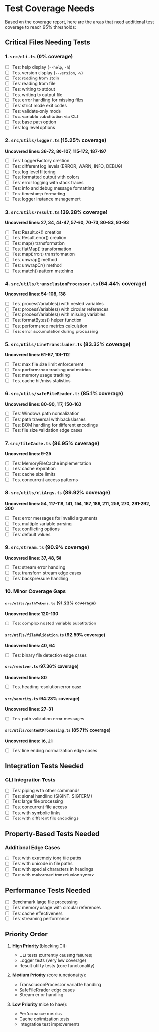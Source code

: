 # Test Coverage Needs

Based on the coverage report, here are the areas that need additional test coverage to reach 95% thresholds:

## Critical Files Needing Tests

### 1. `src/cli.ts` (0% coverage)
- [ ] Test help display (`--help`, `-h`)
- [ ] Test version display (`--version`, `-v`)
- [ ] Test reading from stdin
- [ ] Test reading from file
- [ ] Test writing to stdout
- [ ] Test writing to output file
- [ ] Test error handling for missing files
- [ ] Test strict mode exit codes
- [ ] Test validate-only mode
- [ ] Test variable substitution via CLI
- [ ] Test base path option
- [ ] Test log level options

### 2. `src/utils/logger.ts` (15.25% coverage)
**Uncovered lines: 36-72, 80-107, 115-172, 187-197**
- [ ] Test LoggerFactory creation
- [ ] Test different log levels (ERROR, WARN, INFO, DEBUG)
- [ ] Test log level filtering
- [ ] Test formatted output with colors
- [ ] Test error logging with stack traces
- [ ] Test info and debug message formatting
- [ ] Test timestamp formatting
- [ ] Test logger instance management

### 3. `src/utils/result.ts` (39.28% coverage)
**Uncovered lines: 27, 34, 44-47, 57-60, 70-73, 80-83, 90-93**
- [ ] Test Result.ok() creation
- [ ] Test Result.error() creation
- [ ] Test map() transformation
- [ ] Test flatMap() transformation
- [ ] Test mapError() transformation
- [ ] Test unwrap() method
- [ ] Test unwrapOr() method
- [ ] Test match() pattern matching

### 4. `src/utils/transclusionProcessor.ts` (64.44% coverage)
**Uncovered lines: 54-108, 138**
- [ ] Test processVariables() with nested variables
- [ ] Test processVariables() with circular references
- [ ] Test processVariables() with missing variables
- [ ] Test formatBytes() helper function
- [ ] Test performance metrics calculation
- [ ] Test error accumulation during processing

### 5. `src/utils/LineTranscluder.ts` (83.33% coverage)
**Uncovered lines: 61-67, 101-112**
- [ ] Test max file size limit enforcement
- [ ] Test performance tracking and metrics
- [ ] Test memory usage tracking
- [ ] Test cache hit/miss statistics

### 6. `src/utils/safeFileReader.ts` (85.1% coverage)
**Uncovered lines: 80-90, 117, 150-160**
- [ ] Test Windows path normalization
- [ ] Test path traversal with backslashes
- [ ] Test BOM handling for different encodings
- [ ] Test file size validation edge cases

### 7. `src/fileCache.ts` (86.95% coverage)
**Uncovered lines: 9-25**
- [ ] Test MemoryFileCache implementation
- [ ] Test cache expiration
- [ ] Test cache size limits
- [ ] Test concurrent access patterns

### 8. `src/utils/cliArgs.ts` (89.92% coverage)
**Uncovered lines: 54, 117-118, 141, 154, 167, 189, 211, 258, 270, 291-292, 300**
- [ ] Test error messages for invalid arguments
- [ ] Test multiple variable parsing
- [ ] Test conflicting options
- [ ] Test default values

### 9. `src/stream.ts` (90.9% coverage)
**Uncovered lines: 37, 48, 58**
- [ ] Test stream error handling
- [ ] Test transform stream edge cases
- [ ] Test backpressure handling

### 10. Minor Coverage Gaps

#### `src/utils/pathTokens.ts` (91.22% coverage)
**Uncovered lines: 120-130**
- [ ] Test complex nested variable substitution

#### `src/utils/fileValidation.ts` (92.59% coverage)
**Uncovered lines: 40, 64**
- [ ] Test binary file detection edge cases

#### `src/resolver.ts` (97.36% coverage)
**Uncovered lines: 80**
- [ ] Test heading resolution error case

#### `src/security.ts` (94.23% coverage)
**Uncovered lines: 27-31**
- [ ] Test path validation error messages

#### `src/utils/contentProcessing.ts` (85.71% coverage)
**Uncovered lines: 16, 21**
- [ ] Test line ending normalization edge cases

## Integration Tests Needed

### CLI Integration Tests
- [ ] Test piping with other commands
- [ ] Test signal handling (SIGINT, SIGTERM)
- [ ] Test large file processing
- [ ] Test concurrent file access
- [ ] Test with symbolic links
- [ ] Test with different file encodings

## Property-Based Tests Needed

### Additional Edge Cases
- [ ] Test with extremely long file paths
- [ ] Test with unicode in file paths
- [ ] Test with special characters in headings
- [ ] Test with malformed transclusion syntax

## Performance Tests Needed

- [ ] Benchmark large file processing
- [ ] Test memory usage with circular references
- [ ] Test cache effectiveness
- [ ] Test streaming performance

## Priority Order

1. **High Priority** (blocking CI):
   - CLI tests (currently causing failures)
   - Logger tests (very low coverage)
   - Result utility tests (core functionality)

2. **Medium Priority** (core functionality):
   - TransclusionProcessor variable handling
   - SafeFileReader edge cases
   - Stream error handling

3. **Low Priority** (nice to have):
   - Performance metrics
   - Cache optimization tests
   - Integration test improvements